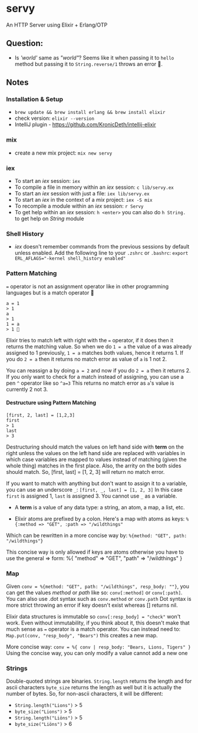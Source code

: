 # servy
An HTTP Server using Elixir + Erlang/OTP

## Question:

* Is *'world'* same as *"world"*? Seems like it when passing it to `hello` method but passing it to `String.reverse/1` 
throws an error 🤔.

## Notes

### Installation & Setup

* `brew update && brew install erlang && brew install elixir`
* check version: `elixir --version`
* IntelliJ plugin - https://github.com/KronicDeth/intellij-elixir

### mix 

* create a new mix project: `mix new servy`

### iex

* To start an *iex* session: `iex`
* To compile a file in memory within an *iex* session: `c lib/servy.ex`
* To start an *iex* session with just a file: `iex lib/servy.ex`
* To start an *iex* in the context of a *mix* project: `iex -S mix`
* To recompile a module within an *iex* session: `r Servy`
* To get help within an *iex* session: `h <enter>` you can also do `h String.` to get help on *String* module

### Shell History
* *iex* doesn't remember commands from the previous sessions by default unless enabled. Add the following line to your
`.zshrc` or `.bashrc`:
`export ERL_AFLAGS="-kernel shell_history enabled"`

### Pattern Matching
`=` operator is not an assignment operator like in other programming languages but is a match operator 🤯
```
a = 1
> 1
a
> 1
1 = a
> 1 🤯
``` 

Elixir tries to match left with right with the `=` operator, if it does then it returns the matching value. So when
we do `1 = a` the value of a was already assigned to 1 previously, `1 = a` matches both values, hence it returns 1.
If you do `2 = a` then it returns no match error as value of `a` is 1 not 2.

You can reassign a by doing `a = 2` and now if you do `2 = a` then it returns 2. If you only want to check for a match
instead of assigning, you can use a pen `^` operator like so `^a=3` This returns no match error as `a`'s value is 
currently 2 not 3.

#### Destructure using Pattern Matching
```
[first, 2, last] = [1,2,3]
first
> 1
last
> 3
```

Destructuring should match the values on left hand side with **term** on the right unless the values on the left hand side
are replaced with variables in which case variables are mapped to values instead of matching (given the whole thing)
matches in the first place. Also, the arrity on the both sides should match. So, [first, last] = [1, 2, 3] will return
no match error.

If you want to match with anything but don't want to assign it to a variable, you can use an underscore `_`:
`[first, _, last] = [1, 2, 3]`
In this case `first` is assigned 1, `last` is assigned 3. You cannot use `_` as a variable.

* A **term** is a value of any data type: a string, an atom, a map, a list, etc.

* Elixir atoms are prefixed by a colon. Here's a map with atoms as keys: `%{:method => "GET", :path => "/wildthings"`

Which can be rewritten in a more concise way by: `%{method: "GET", path: "/wildthings"}`

This concise way is only allowed if keys are atoms otherwise you have to use the general => form:
%{ "method" => "GET", "path" => "/wildthings" }


### Map
Given `conv = %{method: "GET", path: "/wildthings", resp_body: ""}`, you can get the values *method* or
*path*  like so: `conv[:method]` or `conv[:path]`. You can also use .dot syntax such as `conv.method` or `conv.path`
Dot syntax is more strict throwing an error if key doesn't exist whereas [] returns nil.

Elixir data structures is immutable so `conv[:resp_body] = "check"` won't work. Even without immutability, if you think
about it, this doesn't make that much sense as `=` operator is a match operator. You can instead need to:
`Map.put(conv, "resp_body", "Bears")` this creates a new map.

More concise way: 
`conv = %{ conv | resp_body: "Bears, Lions, Tigers" }`
Using the concise way, you can only modify a value cannot add a new one

### Strings
Double-quoted strings are binaries. `String.length` returns the length and for ascii characters `byte_size` returns
the length as well but it is actually the number of bytes. So, for non-ascii characters, it will be different:

* `String.length("Lions")` > 5
* `byte_size("Lions")` > 5
* `String.length("Liöns")` > 5
* `byte_size("Liöns")` > 6

